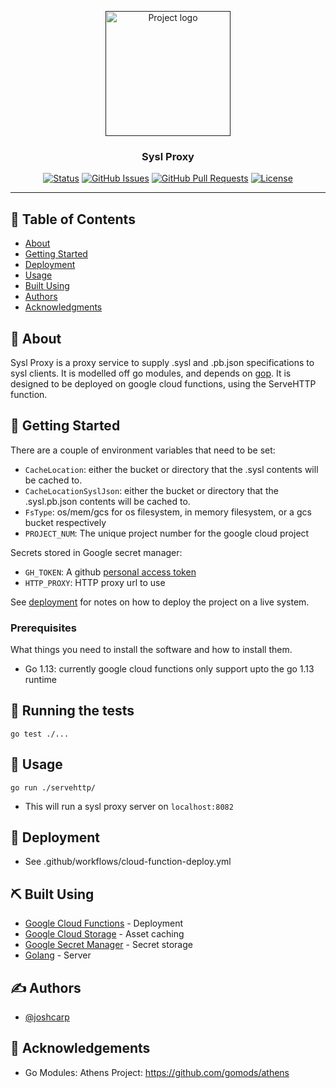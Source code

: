 <p align="center">
  <a href="" rel="noopener">
 <img width=200px height=200px src="https://user-images.githubusercontent.com/32605850/97817997-df110f80-1cf3-11eb-9fae-2db765d09563.png" alt="Project logo"></a>
</p>


<h3 align="center">Sysl Proxy</h3>

<div align="center">

  [![Status](https://img.shields.io/badge/status-active-success.svg)]() 
  [![GitHub Issues](https://img.shields.io/github/issues/anz-bank/sysl-proxy)](https://github.com/anz-bank/sysl-proxy/issues)
  [![GitHub Pull Requests](https://img.shields.io/github/issues-pr/anz-bank/sysl-proxy)](https://github.com/anz-bank/sysl-proxy/pulls)
  [![License](https://img.shields.io/badge/license-apache2-blue.svg)](/LICENSE)

</div>

---


## 📝 Table of Contents
- [About](#about)
- [Getting Started](#getting_started)
- [Deployment](#deployment)
- [Usage](#usage)
- [Built Using](#built_using)
- [Authors](#authors)
- [Acknowledgments](#acknowledgement)

## 🧐 About <a name = "about"></a>
Sysl Proxy is a proxy service to supply .sysl and .pb.json specifications to sysl clients.
It is modelled off go modules, and depends on [gop](https://github.com/anz-bank/gop).
It is designed to be deployed on google cloud functions, using the ServeHTTP function.

## 🏁 Getting Started <a name = "getting_started"></a>
There are a couple of environment variables that need to be set:
- `CacheLocation`: either the bucket or directory that the .sysl contents will be cached to.
- `CacheLocationSyslJson`: either the bucket or directory that the .sysl.pb.json contents will be cached to.
- `FsType`: os/mem/gcs for os filesystem, in memory filesystem, or a gcs bucket respectively
- `PROJECT_NUM`: The unique project number for the google cloud project

Secrets stored in Google secret manager:
- `GH_TOKEN`: A github [personal access token](https://github.com/settings/tokens)
- `HTTP_PROXY`: HTTP proxy url to use

See [deployment](#deployment) for notes on how to deploy the project on a live system.

### Prerequisites
What things you need to install the software and how to install them.
- Go 1.13: currently google cloud functions only support upto the go 1.13 runtime

## 🔧 Running the tests <a name = "tests"></a>

`go test ./...`

## 🎈 Usage <a name="usage"></a>
`go run ./servehttp/`
- This will run a sysl proxy server on `localhost:8082`


## 🚀 Deployment <a name = "deployment"></a>

- See .github/workflows/cloud-function-deploy.yml

## ⛏️ Built Using <a name = "built_using"></a>
- [Google Cloud Functions](https://cloud.google.com/functions/) - Deployment
- [Google Cloud Storage](https://cloud.google.com/storage/) - Asset caching
- [Google Secret Manager](https://cloud.google.com/secret-manager) - Secret storage
- [Golang](https://golang.org/) - Server 

## ✍️ Authors <a name = "authors"></a>
- [@joshcarp](https://github.com/joshcarp)

## 🎉 Acknowledgements <a name = "acknowledgement"></a>
- Go Modules: Athens Project: https://github.com/gomods/athens 